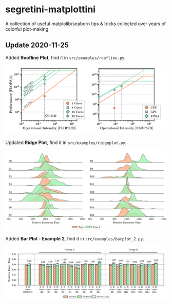 # segretini-matplottini
A collection of useful matplolib/seaborn tips &amp; tricks collected over years of colorful plot-making

## Update 2020-11-25

Added **Roofline Plot**, find it in `src/examples/roofline.py`.

![Roofline Example](https://github.com/AlbertoParravicini/segretini-matplottini/blob/master/plots/roofline_double.png)

Updated **Ridge Plot**, find it in `src/examples/ridgeplot.py`.

![Ridgeplot Example](https://github.com/AlbertoParravicini/segretini-matplottini/blob/master/plots/ridgeplot.png)

Added **Bar Plot - Example 2**, find it in `src/examples/barplot_2.py`.

![Barplot 2 Example](https://github.com/AlbertoParravicini/segretini-matplottini/blob/master/plots/barplot_2.png)
